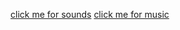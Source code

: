 [click me for sounds](https://0xc0de6502.github.io/electroniq/?dfs&disk0=https://raw.githubusercontent.com/rasto68/electron-sound-test/main/soundtest.ssd&cmd=CHAIN"SOUNDS"/R)
[click me for music](https://0xc0de6502.github.io/electroniq/?dfs&disk0=https://raw.githubusercontent.com/rasto68/electron-sound-test/main/soundtest.ssd&cmd=CHAIN"MUSIC"/R)
